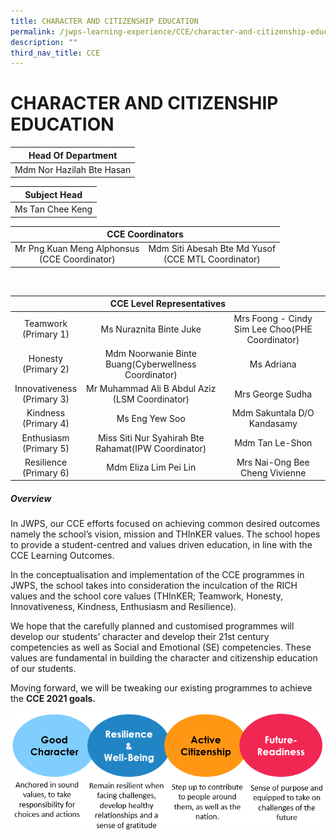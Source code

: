 ```yaml
---
title: CHARACTER AND CITIZENSHIP EDUCATION
permalink: /jwps-learning-experience/CCE/character-and-citizenship-education
description: ""
third_nav_title: CCE
---
```

# CHARACTER AND CITIZENSHIP EDUCATION

|     Head Of Department    |
|:-------------------------:|
| Mdm Nor Hazilah Bte Hasan |

|   Subject Head   |
|:----------------:|
| Ms Tan Chee Keng |


<table>
<thead>
  <tr>
    <th colspan="2" style="text-align: center;">CCE Coordinators<br></th>
  </tr>
</thead>
<tbody>
  <tr>
    <td style="text-align: center;">Mr Png Kuan Meng Alphonsus<br>(CCE Coordinator) <br></td>
    <td style="text-align: center;">Mdm Siti Abesah Bte Md Yusof<br>(CCE MTL Coordinator)</td>
  </tr>
</tbody>
</table>

<br>

<table>
<thead>
  <tr>
    <th colspan="3" style="text-align: center;">CCE Level Representatives</th>
  </tr>
</thead>
<tbody>
  <tr>
    <td style="text-align: center;"> Teamwork<br>(Primary 1)</td>
    <td style="text-align: center;">Ms Nuraznita Binte Juke </td>
    <td style="text-align: center;">Mrs Foong - Cindy Sim Lee Choo(PHE Coordinator) </td>
  </tr>
  <tr>
    <td style="text-align: center;">Honesty<br>(Primary 2)</td>
    <td style="text-align: center;">Mdm Noorwanie Binte Buang(Cyberwellness Coordinator)</td>
    <td style="text-align: center;">Ms Adriana</td>
  </tr>
  <tr>
    <td style="text-align: center;">Innovativeness<br>(Primary 3)</td>
    <td style="text-align: center;">Mr Muhammad Ali B Abdul Aziz<br>(LSM Coordinator)</td>
    <td style="text-align: center;">Mrs George Sudha</td>
  </tr>
  <tr>
    <td style="text-align: center;">Kindness<br>(Primary 4)</td>
    <td style="text-align: center;"> Ms Eng Yew Soo</td>
    <td style="text-align: center;">Mdm Sakuntala D/O Kandasamy</td>
  </tr>
  <tr>
    <td style="text-align: center;">Enthusiasm<br>(Primary 5)</td>
    <td style="text-align: center;">Miss Siti Nur Syahirah Bte Rahamat(IPW Coordinator)</td>
    <td style="text-align: center;">Mdm Tan Le-Shon</td>
  </tr>
  <tr>
    <td style="text-align: center;">Resilience<br>(Primary 6)</td>
    <td style="text-align: center;">Mdm Eliza Lim Pei Lin</td>
    <td style="text-align: center;">Mrs Nai-Ong Bee Cheng Vivienne</td>
  </tr>
</tbody>
</table>


##### **Overview**

In JWPS, our CCE efforts focused on achieving common desired outcomes namely the school’s vision, mission and THInKER values. The school hopes to provide a student-centred and values driven education, in line with the CCE Learning Outcomes.

In the conceptualisation and implementation of the CCE programmes in JWPS, the school takes into consideration the inculcation of the RICH values and the school core values (THInKER; Teamwork, Honesty, Innovativeness, Kindness, Enthusiasm and Resilience).

We hope that the carefully planned and customised programmes will develop our students’ character and develop their 21st century competencies as well as Social and Emotional (SE) competencies. These values are fundamental in building the character and citizenship education of our students. 

Moving forward, we will be tweaking our existing programmes to achieve the **CCE 2021 goals.**

![](/images/JWPS%20LEARNING%20EXPERIENCE/CCE/CCE%20Front.png)